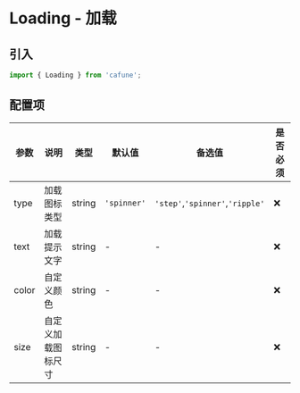 # Loading - 加载

## 引入
```jsx
import { Loading } from 'cafune';
```

## 配置项
| 参数 | 说明 | 类型 | 默认值 |备选值 | 是否必须 |
| --- | --- | --- | --- | --- | --- |
| type | 加载图标类型 | string | `'spinner'` | `'step'`,`'spinner'`,`'ripple'` | ❌ |
| text | 加载提示文字 | string | - | - | ❌ |
| color | 自定义颜色 | string | - | - | ❌ |
| size | 自定义加载图标尺寸 | string | - | - | ❌ |
